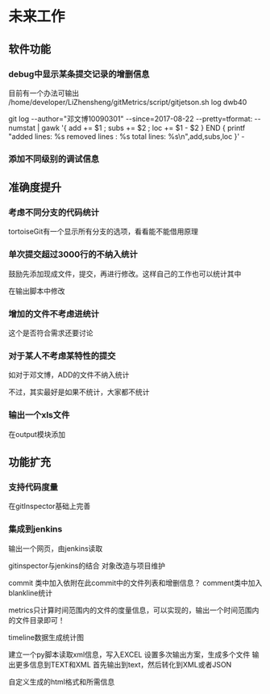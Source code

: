 # 未来工作

## 软件功能

### debug中显示某条提交记录的增删信息

目前有一个办法可输出
/home/developer/LiZhensheng/gitMetrics/script/gitjetson.sh log dwb40

git log --author="邓文博10090301" --since=2017-08-22 --pretty=tformat: --numstat | gawk '{ add += $1 ; subs += $2 ; loc += $1 - $2 } END { printf "added lines: %s removed lines : %s total lines: %s\n",add,subs,loc }' -

### 添加不同级别的调试信息

## 准确度提升

### 考虑不同分支的代码统计

tortoiseGit有一个显示所有分支的选项，看看能不能借用原理

### 单次提交超过3000行的不纳入统计

鼓励先添加现成文件，提交，再进行修改。这样自己的工作也可以统计其中

在输出脚本中修改

### 增加的文件不考虑进统计

这个是否符合需求还要讨论

### 对于某人不考虑某特性的提交

如对于邓文博，ADD的文件不纳入统计

不过，其实最好是如果不统计，大家都不统计

### 输出一个xls文件

在output模块添加

## 功能扩充

### 支持代码度量

在gitInspector基础上完善

### 集成到jenkins

输出一个网页，由jenkins读取



gitinspector与jenkins的结合
对象改造与项目维护

commit 类中加入依附在此commit中的文件列表和增删信息？
comment类中加入blankline统计

metrics只计算时间范围内的文件的度量信息，可以实现的，输出一个时间范围内的文件目录即可！

timeline数据生成统计图


建立一个py脚本读取xml信息，写入EXCEL
设置多次输出方案，生成多个文件
输出更多信息到TEXT和XML
首先输出到text，然后转化到XML或者JSON


自定义生成的html格式和所需信息
